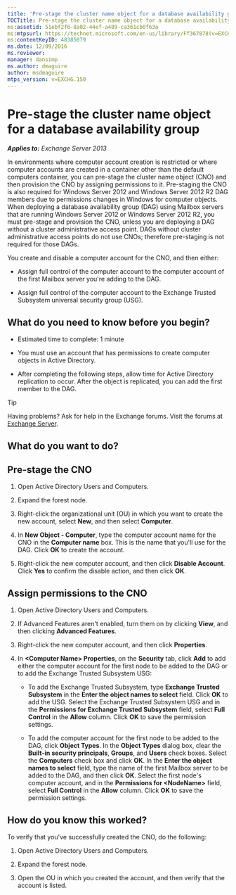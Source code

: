 ```yaml
---
title: 'Pre-stage the cluster name object for a database availability group'
TOCTitle: Pre-stage the cluster name object for a database availability group
ms:assetid: 51ebf2f6-8a02-44ef-a489-ca361cb0f63a
ms:mtpsurl: https://technet.microsoft.com/en-us/library/Ff367878(v=EXCHG.150)
ms:contentKeyID: 48385079
ms.date: 12/09/2016
ms.reviewer: 
manager: dansimp
ms.author: dmaguire
author: msdmaguire
mtps_version: v=EXCHG.150
---
```


# Pre-stage the cluster name object for a database availability group

_**Applies to:** Exchange Server 2013_

In environments where computer account creation is restricted or where computer accounts are created in a container other than the default computers container, you can pre-stage the cluster name object (CNO) and then provision the CNO by assigning permissions to it. Pre-staging the CNO is also required for Windows Server 2012 and Windows Server 2012 R2 DAG members due to permissions changes in Windows for computer objects. When deploying a database availability group (DAG) using Mailbox servers that are running Windows Server 2012 or Windows Server 2012 R2, you must pre-stage and provision the CNO, unless you are deploying a DAG without a cluster administrative access point. DAGs without cluster administrative access points do not use CNOs; therefore pre-staging is not required for those DAGs.

You create and disable a computer account for the CNO, and then either:

  - Assign full control of the computer account to the computer account of the first Mailbox server you're adding to the DAG.

  - Assign full control of the computer account to the Exchange Trusted Subsystem universal security group (USG).

## What do you need to know before you begin?

  - Estimated time to complete: 1 minute

  - You must use an account that has permissions to create computer objects in Active Directory.

  - After completing the following steps, allow time for Active Directory replication to occur. After the object is replicated, you can add the first member to the DAG.

> [!TIP]
> Having problems? Ask for help in the Exchange forums. Visit the forums at <A href="https://go.microsoft.com/fwlink/p/?linkid=60612">Exchange Server</A>.

## What do you want to do?

## Pre-stage the CNO

1. Open Active Directory Users and Computers.

2. Expand the forest node.

3. Right-click the organizational unit (OU) in which you want to create the new account, select **New**, and then select **Computer**.

4. In **New Object - Computer**, type the computer account name for the CNO in the **Computer name** box. This is the name that you'll use for the DAG. Click **OK** to create the account.

5. Right-click the new computer account, and then click **Disable Account**. Click **Yes** to confirm the disable action, and then click **OK**.

## Assign permissions to the CNO

1. Open Active Directory Users and Computers.

2. If Advanced Features aren't enabled, turn them on by clicking **View**, and then clicking **Advanced Features**.

3. Right-click the new computer account, and then click **Properties**.

4. In **\<Computer Name\> Properties**, on the **Security** tab, click **Add** to add either the computer account for the first node to be added to the DAG or to add the Exchange Trusted Subsystem USG:

      - To add the Exchange Trusted Subsystem, type **Exchange Trusted Subsystem** in the **Enter the object names to select** field. Click **OK** to add the USG. Select the Exchange Trusted Subsystem USG and in the **Permissions for Exchange Trusted Subsystem** field, select **Full Control** in the **Allow** column. Click **OK** to save the permission settings.

      - To add the computer account for the first node to be added to the DAG, click **Object Types**. In the **Object Types** dialog box, clear the **Built-in security principals**, **Groups**, and **Users** check boxes. Select the **Computers** check box and click **OK**. In the **Enter the object names to select** field, type the name of the first Mailbox server to be added to the DAG, and then click **OK**. Select the first node's computer account, and in the **Permissions for \<NodeName\>** field, select **Full Control** in the **Allow** column. Click **OK** to save the permission settings.

## How do you know this worked?

To verify that you've successfully created the CNO, do the following:

1. Open Active Directory Users and Computers.

2. Expand the forest node.

3. Open the OU in which you created the account, and then verify that the account is listed.
